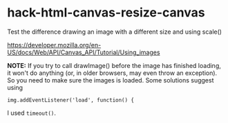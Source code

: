 # hack-html-canvas-resize-canvas
Test the difference drawing an image with a different size and using scale()



https://developer.mozilla.org/en-US/docs/Web/API/Canvas_API/Tutorial/Using_images

**NOTE:** If you try to call drawImage() before the image has finished loading, it won't do anything (or, in older browsers, may even throw an exception). So you need to make sure the images is loaded. Some solutions suggest using 

```
img.addEventListener('load', function() {
```

I used `timeout()`.

